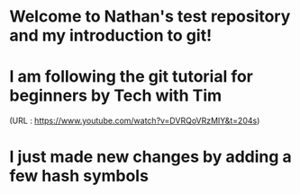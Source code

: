 # Welcome to Nathan's test repository and my introduction to git!

# I am following the git tutorial for beginners by Tech with Tim
(URL : https://www.youtube.com/watch?v=DVRQoVRzMIY&t=204s)

# I just made new changes by adding a few hash symbols
